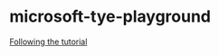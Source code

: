 # microsoft-tye-playground

[Following the tutorial](https://github.com/dotnet/tye/blob/master/docs/tutorials/hello-tye/00_run_locally.md)
